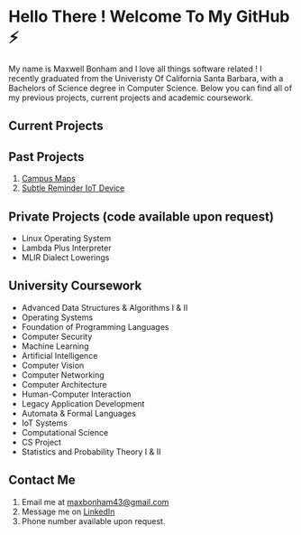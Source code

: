 # Hello There ! Welcome To My GitHub ⚡
My name is Maxwell Bonham and I love all things software related ! I recently graduated from the Univeristy Of California Santa Barbara, with a Bachelors 
of Science degree in Computer Science. Below you can find all of my previous projects, current projects and academic coursework. 

## Current Projects
[]()


## Past Projects
1) [Campus Maps](https://github.com/chriscerie/campus-maps)
2) [Subtle Reminder IoT Device](https://github.com/mpbonham/subtle-reminder)


## Private Projects (code available upon request)
* Linux Operating System
* Lambda Plus Interpreter
* MLIR Dialect Lowerings



## University Coursework
* Advanced Data Structures & Algorithms I & II
* Operating Systems
* Foundation of Programming Languages
* Computer Security
* Machine Learning
* Artificial Intelligence
* Computer Vision
* Computer Networking 
* Computer Architecture
* Human-Computer Interaction 
* Legacy Application Development
* Automata & Formal Languages
* IoT Systems
* Computational Science
* CS Project
* Statistics and Probability Theory I & II

## Contact Me
1) Email me at [maxbonham43@gmail.com](mailto:maxbonham43@gmail.com) 
2) Message me on [LinkedIn](www.linkedin.com/in/maxwell-bonham-3a5822284)
3) Phone number available upon request.

<!--
**mpbonham/mpbonham** is a ✨ _special_ ✨ repository because its `README.md` (this file) appears on your GitHub profile.

Here are some ideas to get you started:

- 🔭 I’m currently working on ...
- 🌱 I’m currently learning ...
- 👯 I’m looking to collaborate on ...
- 🤔 I’m looking for help with ...
- 💬 Ask me about ...
- 📫 How to reach me: ...
- 😄 Pronouns: ...
- ⚡ Fun fact: ...
-->
